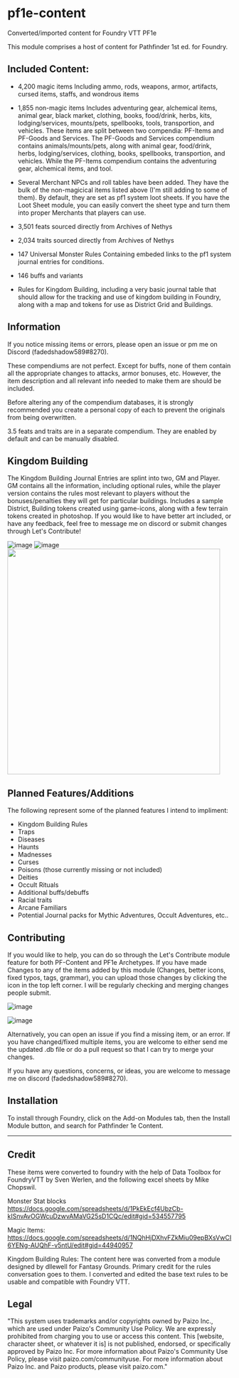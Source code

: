 # pf1e-content

Converted/imported content for Foundry VTT PF1e

This module comprises a host of content for Pathfinder 1st ed. for Foundry.

## Included Content:

- 4,200 magic items
    Including ammo, rods, weapons, armor, artifacts, cursed items, staffs, and wondrous items

- 1,855 non-magic items
    Includes adventuring gear, alchemical items, animal gear, black market, clothing, books, food/drink, herbs, kits, lodging/services, mounts/pets, spellbooks, tools, transportion, and vehicles.
    These items are split between two compendia: PF-Items and PF-Goods and Services. The PF-Goods and Services compendium contains animals/mounts/pets, along with animal gear, food/drink, herbs, lodging/services, clothing, books, spellbooks, transportion, and vehicles. While the PF-Items compendium contains the adventuring gear, alchemical items, and tool.

- Several Merchant NPCs and roll tables have been added.
    They have the bulk of the non-magicical items listed above (I'm still adding to some of them).
    By default, they are set as pf1 system loot sheets. If you have the Loot Sheet module, you can easily convert the sheet type and turn them into proper Merchants that players can use.

- 3,501 feats sourced directly from Archives of Nethys

- 2,034 traits sourced directly from Archives of Nethys

- 147 Universal Monster Rules
    Containing embeded links to the pf1 system journal entries for conditions.

- 146 buffs and variants

- Rules for Kingdom Building, including a very basic journal table that should allow for the tracking and use of kingdom building in Foundry, along with a map and tokens for use as District Grid and Buildings.


## Information

If you notice missing items or errors, please open an issue or pm me on Discord (fadedshadow589#8270).

These compendiums are not perfect. Except for buffs, none of them contain all the appropriate changes to attacks, armor bonuses, etc. However, the item description and all relevant info needed to make them are should be included.

Before altering any of the compendium databases, it is strongly recommended you create a personal copy of each to prevent the originals from being overwritten.

3.5 feats and traits are in a separate compendium. They are enabled by default and can be manually disabled.


## Kingdom Building 

The Kingdom Building Journal Entries are splint into two, GM and Player. GM contains all the information, including optional rules, while the player version contains the rules most relevant to players without the bonuses/penalties they will get for particular buildings.
Includes a sample District, Building tokens created using game-icons, along with a few terrain tokens created in photoshop. If you would like to have better art included, or have any feedback, feel free to message me on discord or submit changes through Let's Contribute! 

![image](https://user-images.githubusercontent.com/48079051/113073993-31b60100-9198-11eb-86d1-290b23d77297.png) ![image](https://user-images.githubusercontent.com/48079051/113073998-337fc480-9198-11eb-9229-6ae23ff12c7b.png)
<img src="https://user-images.githubusercontent.com/48079051/113074059-55794700-9198-11eb-9764-dbd0e99df74e.png" width="478" height="506">


## Planned Features/Additions

The following represent some of the planned features I intend to impliment:
- Kingdom Building Rules
- Traps
- Diseases
- Haunts
- Madnesses
- Curses
- Poisons (those currently missing or not included)
- Deities
- Occult Rituals
- Additional buffs/debuffs
- Racial traits
- Arcane Familiars
- Potential Journal packs for Mythic Adventures, Occult Adventures, etc..

## Contributing
If you would like to help, you can do so through the Let's Contribute module feature for both PF-Content and PF1e Archetypes. If you have made Changes to any of the items added by this module (Changes, better icons, fixed typos, tags, grammar), you can upload those changes by clicking the icon in the top left corner. I will be regularly checking and merging changes people submit.

![image](https://user-images.githubusercontent.com/48079051/112698892-10d07180-8e61-11eb-88c4-273783ea6dad.png)

![image](https://user-images.githubusercontent.com/48079051/112698919-234aab00-8e61-11eb-8930-a697082808fd.png)

Alternatively, you can open an issue if you find a missing item, or an error. If you have changed/fixed multiple items, you are welcome to either send me the updated .db file or do a pull request so that I can try to merge your changes.

If you have any questions, concerns, or ideas, you are welcome to message me on discord (fadedshadow589#8270).

## Installation

To install through Foundry, click on the Add-on Modules tab, then the Install Module button, and search for Pathfinder 1e Content.

----------------
## Credit
These items were converted to foundry with the help of Data Toolbox for FoundryVTT by Sven Werlen, and the following excel sheets by Mike Chopswil.

Monster Stat blocks
https://docs.google.com/spreadsheets/d/1PkEkEcf4UbzCb-kISnvAvOGWcuDzwvAMaVG25sD1CQc/edit#gid=534557795

Magic Items:
https://docs.google.com/spreadsheets/d/1NQhHjDXhvFZkMiu09epBXsVwCI6YENg-AUQhF-v5ntU/edit#gid=44940957

Kingdom Building Rules:
The content here was converted from a module designed by dllewell for Fantasy Grounds. Primary credit for the rules conversation goes to them. I converted and edited the base text rules to be usable and compatible with Foundry VTT. 

## Legal
"This system uses trademarks and/or copyrights owned by Paizo Inc., which are used under Paizo's Community Use Policy. We are expressly prohibited from charging you to use or access this content. This [website, character sheet, or whatever it is] is not published, endorsed, or specifically approved by Paizo Inc. For more information about Paizo's Community Use Policy, please visit paizo.com/communityuse. For more information about Paizo Inc. and Paizo products, please visit paizo.com."

